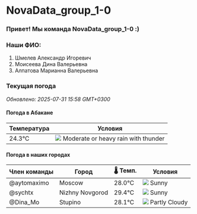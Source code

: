 # NovaData_group_1-0
### Привет! Мы команда NovaData_group_1-0 :)

### Наши ФИО:
1. Шмелев Александр Игоревич
2. Моисеева Дина Валерьевна
3. Алпатова Марианна Валерьевна

### Текущая погода
<!-- WEATHER:START -->
_Обновлено: 2025-07-31 15:58 GMT+0300_

#### Погода в Абакане

| Температура | Условия |
|-------------|----------|
| 24.3°C     | ![](https://cdn.weatherapi.com/weather/64x64/day/389.png) Moderate or heavy rain with thunder |

#### Погода в наших городах

| Член команды  | Город               | 🌡️ Темп.  | Условия          |
|---------------|---------------------|-----------|--------------------|
| @aytomaximo    | Moscow              |   28.0°C | ![](https://cdn.weatherapi.com/weather/64x64/day/113.png) Sunny        |
| @sychtx        | Nizhny Novgorod     |   29.4°C | ![](https://cdn.weatherapi.com/weather/64x64/day/113.png) Sunny        |
| @Dina_Mo       | Stupino             |   28.1°C | ![](https://cdn.weatherapi.com/weather/64x64/day/116.png) Partly Cloudy |

<!-- WEATHER:END -->
